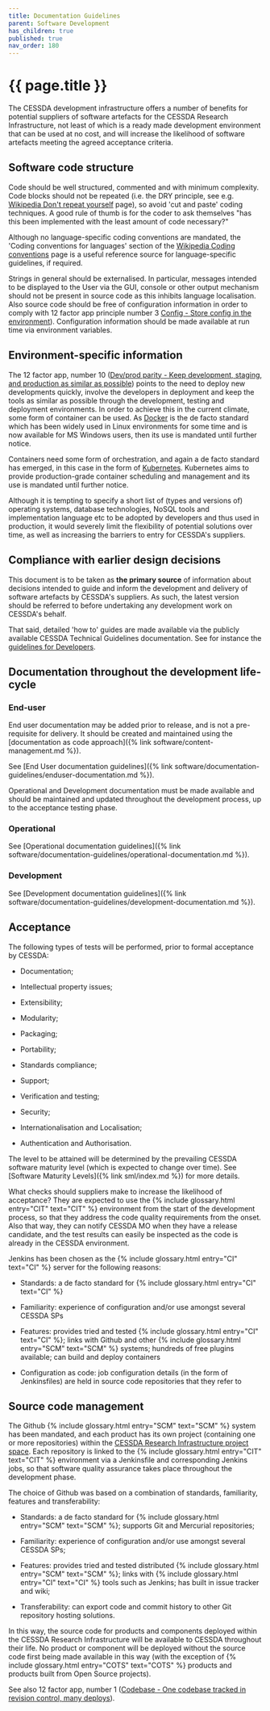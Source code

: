 ```yaml
---
title: Documentation Guidelines
parent: Software Development
has_children: true
published: true
nav_order: 180
---
```

# {{ page.title }}

The CESSDA development infrastructure offers a number of benefits for
potential suppliers of software artefacts for the CESSDA Research
Infrastructure, not least of which is a ready made development
environment that can be used at no cost, and will increase the
likelihood of software artefacts meeting the agreed acceptance criteria.

## Software code structure

Code should be well structured, commented and with minimum complexity.
Code blocks should not be repeated (i.e. the DRY principle, see e.g.
[Wikipedia Don't repeat yourself](https://en.wikipedia.org/wiki/Don%27t_repeat_yourself) page),
so avoid 'cut and paste' coding techniques.
A good rule of thumb is for the coder to ask themselves "has this been implemented with the least amount of code necessary?"

Although no language-specific coding conventions are mandated,
the 'Coding conventions for languages' section of the [Wikipedia Coding
conventions](https://en.wikipedia.org/wiki/Coding_conventions)
page is a useful reference source for language-specific guidelines, if required.

Strings in general should be externalised.
In particular, messages intended to be displayed to the User via the GUI,
console or other output mechanism should not be present in source code as this inhibits language localisation.
Also source code should be free of configuration information in order to comply with
12 factor app principle number 3 [Config - Store config in the environment](https://12factor.net/config)).
Configuration information should be made available at run time via environment variables.

## Environment-specific information

The 12 factor app, number 10
([Dev/prod parity - Keep development, staging, and production as similar as possible](https://12factor.net/dev-prod-parity))
points to the need to deploy new developments quickly,
involve the developers in deployment and keep the tools as similar as possible through the development,
testing and deployment environments.
In order to achieve this in the current climate, some form of container can be used.
As [Docker](https://www.docker.com/) is the de facto standard which has been widely used in Linux environments for some time
and is now available for MS Windows users, then its use is mandated until further notice.

Containers need some form of orchestration, and again a de facto standard has emerged,
in this case in the form of [Kubernetes](https://kubernetes.io).
Kubernetes aims to provide production-grade container scheduling and management and its use is mandated until further notice.

Although it is tempting to specify a short list of (types and versions of) operating systems,
database technologies, NoSQL tools and implementation language etc to be adopted by developers and thus used in production,
it would severely limit the flexibility of potential solutions over time,
as well as increasing the barriers to entry for CESSDA's suppliers.

## Compliance with earlier design decisions

This document is to be taken as **the primary source** of information about decisions intended to guide and inform the development
and delivery of software artefacts by CESSDA's suppliers.
As such, the latest version should be referred to before undertaking any development work on CESSDA's behalf.

That said, detailed 'how to' guides are made available via the publicly available CESSDA Technical Guidelines documentation.
See for instance the [guidelines for Developers](https://docs.tech.cessda.eu/software/index.html).

## Documentation throughout the development life-cycle

### End-user

End user documentation may be added prior to release, and is not a pre-requisite for delivery.
It should be created and maintained using the [documentation as code approach]({% link software/content-management.md %}).

See [End User documentation guidelines]({% link software/documentation-guidelines/enduser-documentation.md %}).

Operational and Development documentation must be made available
and should be maintained and updated throughout the development process,
up to the acceptance testing phase.

### Operational

See [Operational documentation guidelines]({% link software/documentation-guidelines/operational-documentation.md %}).

### Development

See [Development documentation guidelines]({% link software/documentation-guidelines/development-documentation.md %}).

## Acceptance

The following types of tests will be performed, prior to formal acceptance by CESSDA:

- Documentation;

- Intellectual property issues;

- Extensibility;

- Modularity;

- Packaging;

- Portability;

- Standards compliance;

- Support;

- Verification and testing;

- Security;

- Internationalisation and Localisation;

- Authentication and Authorisation.

The level to be attained will be determined by the prevailing CESSDA software maturity level (which is expected to change over time).
See [Software Maturity Levels]({% link sml/index.md %}) for more details.

What checks should suppliers make to increase the likelihood of acceptance?
They are expected to use the {% include glossary.html entry="CIT" text="CIT" %} environment from the start of the development process,
so that they address the code quality requirements from the onset.
Also that way, they can notify CESSDA MO when they have a release candidate,
and the test results can easily be inspected as the code is already in the CESSDA environment.

Jenkins has been chosen as the {% include glossary.html entry="CI" text="CI" %} server for the following reasons:

- Standards: a de facto standard for {% include glossary.html entry="CI" text="CI" %}

- Familiarity: experience of configuration and/or use amongst several CESSDA SPs

- Features: provides tried and tested {% include glossary.html entry="CI" text="CI" %};
    links with Github and other {% include glossary.html entry="SCM" text="SCM" %} systems;
    hundreds of free plugins available;
    can build and deploy containers

- Configuration as code: job configuration details (in the form of Jenkinsfiles)
    are held in source code repositories that they refer to

## Source code management

The Github {% include glossary.html entry="SCM" text="SCM" %} system has been mandated,
and each product has its own project (containing one or more repositories) within the
[CESSDA Research Infrastructure project space](https://github.com/cessda).
Each repository is linked to the {% include glossary.html entry="CIT" text="CIT" %}
environment via a Jenkinsfile and corresponding Jenkins jobs,
so that software quality assurance takes place throughout the development phase.

The choice of Github was based on a combination of standards, familiarity, features and transferability:

- Standards: a de facto standard for {% include glossary.html entry="SCM" text="SCM" %}; supports Git and Mercurial repositories;

- Familiarity: experience of configuration and/or use amongst several CESSDA SPs;

- Features: provides tried and tested distributed {% include glossary.html entry="SCM" text="SCM" %};
    links with {% include glossary.html entry="CI" text="CI" %} tools such as Jenkins; has built in issue tracker and wiki;

- Transferability: can export code and commit history to other Git repository hosting solutions.

In this way, the source code for products and components deployed within the CESSDA Research Infrastructure
will be available to CESSDA throughout their life.
No product or component will be deployed without the source code first being made available in this way
(with the exception of {% include glossary.html entry="COTS" text="COTS" %} products and products built from Open Source projects).

See also 12 factor app, number 1 ([Codebase - One codebase tracked in revision control, many deploys](https://12factor.net/codebase)).
